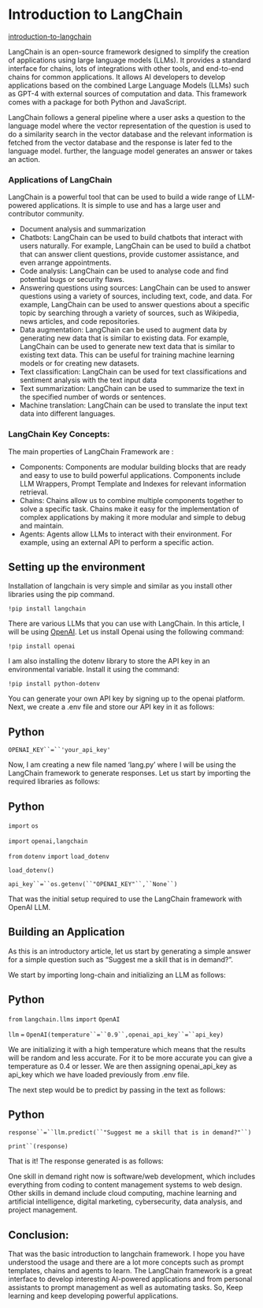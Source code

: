 # Introduction to LangChain 

[introduction-to-langchain](https://www.geeksforgeeks.org/introduction-to-langchain/?ref=header_search)

LangChain is an open-source framework designed to simplify the creation of applications using large language models (LLMs). It provides a standard interface for chains, lots of integrations with other tools, and end-to-end chains for common applications. It allows AI developers to develop applications based on the combined Large Language Models (LLMs) such as GPT-4 with external sources of computation and data. This framework comes with a package for both Python and JavaScript.

LangChain follows a general pipeline where a user asks a question to the language model where the vector representation of the question is used to do a similarity search in the vector database and the relevant information is fetched from the vector database and the response is later fed to the language model. further, the language model generates an answer or takes an action.

### Applications of LangChain

LangChain is a powerful tool that can be used to build a wide range of LLM-powered applications. It is simple to use and has a large user and contributor community.

*   Document analysis and summarization
*   Chatbots: LangChain can be used to build chatbots that interact with users naturally. For example, LangChain can be used to build a chatbot that can answer client questions, provide customer assistance, and even arrange appointments.
*   Code analysis: LangChain can be used to analyse code and find potential bugs or security flaws.
*   Answering questions using sources: LangChain can be used to answer questions using a variety of sources, including text, code, and data. For example, LangChain can be used to answer questions about a specific topic by searching through a variety of sources, such as Wikipedia, news articles, and code repositories.
*   Data augmentation: LangChain can be used to augment data by generating new data that is similar to existing data. For example, LangChain can be used to generate new text data that is similar to existing text data. This can be useful for training machine learning models or for creating new datasets.
*   Text classification: LangChain can be used for text classifications and sentiment analysis with the text input data
*   Text summarization: LangChain can be used to summarize the text in the specified number of words or sentences.
*   Machine translation: LangChain can be used to translate the input text data into different languages.

### LangChain Key Concepts:

The main properties of LangChain Framework are :

*   Components: Components are modular building blocks that are ready and easy to use to build powerful applications. Components include LLM Wrappers, Prompt Template and Indexes for relevant information retrieval.
*   Chains: Chains allow us to combine multiple components together to solve a specific task. Chains make it easy for the implementation of complex applications by making it more modular and simple to debug and maintain.
*   Agents: Agents allow LLMs to interact with their environment. For example, using an external API to perform a specific action.

Setting up the environment
--------------------------

Installation of langchain is very simple and similar as you install other libraries using the pip command.

```
!pip install langchain
```


There are various LLMs that you can use with LangChain. In this article, I will be using [OpenAI](https://www.geeksforgeeks.org/openai-free-chatgpt-course-on-prompt-engineering/). Let us install Openai using the following command:

```
!pip install openai
```


I am also installing the dotenv library to store the API key in an environmental variable. Install it using the command:

```
!pip install python-dotenv
```


You can generate your own API key by signing up to the openai platform. Next, we create a .env file and store our API key in it as follows:

Python
------

`OPENAI_KEY``=``'your_api_key'`

Now, I am creating a new file named ‘lang.py’ where I will be using the LangChain framework to generate responses. Let us start by importing the required libraries as follows:

Python
------

`import` `os`

`import` `openai,langchain`

`from` `dotenv` `import` `load_dotenv`

`load_dotenv()`

`api_key``=``os.getenv(``"OPENAI_KEY"``,``None``)`

That was the initial setup required to use the LangChain framework with OpenAI LLM.

Building an Application
-----------------------

As this is an introductory article, let us start by generating a simple answer for a simple question such as “Suggest me a skill that is in demand?”.

We start by importing long-chain and initializing an LLM as follows:

Python
------

`from` `langchain.llms` `import` `OpenAI`

`llm` `=` `OpenAI(temperature``=``0.9``,openai_api_key``=``api_key)`

We are initializing it with a high temperature which means that the results will be random and less accurate. For it to be more accurate you can give a temperature as 0.4 or lesser. We are then assigning openai\_api\_key as api\_key which we have loaded previously from .env file.

The next step would be to predict by passing in the text as follows:

Python
------

`response``=``llm.predict(``"Suggest me a skill that is in demand?"``)`

`print``(response)`

That is it! The response generated is as follows:

One skill in demand right now is software/web development, which includes everything from coding to content management systems to web design. Other skills in demand include cloud computing, machine learning and artificial intelligence, digital marketing, cybersecurity, data analysis, and project management.

Conclusion:
-----------

That was the basic introduction to langchain framework. I hope you have understood the usage and there are a lot more concepts such as prompt templates, chains and agents to learn. The LangChain framework is a great interface to develop interesting AI-powered applications and from personal assistants to prompt management as well as automating tasks. So, Keep learning and keep developing powerful applications.

  
  